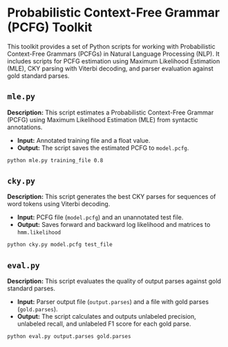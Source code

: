 # Probabilistic Context-Free Grammar (PCFG) Toolkit
This toolkit provides a set of Python scripts for working with Probabilistic 
Context-Free Grammars (PCFGs) in Natural Language Processing (NLP). It includes 
scripts for PCFG estimation using Maximum Likelihood Estimation (MLE), CKY parsing 
with Viterbi decoding, and parser evaluation against gold standard parses.

## `mle.py`

**Description:** This script estimates a Probabilistic Context-Free Grammar (PCFG) 
using Maximum Likelihood Estimation (MLE) from syntactic annotations.

- **Input:** Annotated training file and a float value.
- **Output:** The script saves the estimated PCFG to `model.pcfg`.

```bash
python mle.py training_file 0.8
```

## `cky.py`

**Description:** This script generates the best CKY parses for sequences of word 
tokens using Viterbi decoding.

- **Input:** PCFG file (`model.pcfg`) and an unannotated test file.
- **Output:** Saves forward and backward log likelihood and matrices to `hmm.likelihood`

```bash
python cky.py model.pcfg test_file

```

## `eval.py`

**Description:** This script evaluates the quality of output parses against gold standard parses.

- **Input:** Parser output file (`output.parses`) and a file with gold parses (`gold.parses`).
- **Output:** The script calculates and outputs unlabeled precision, unlabeled recall, and unlabeled F1 score for each gold parse.

```bash
python eval.py output.parses gold.parses
```